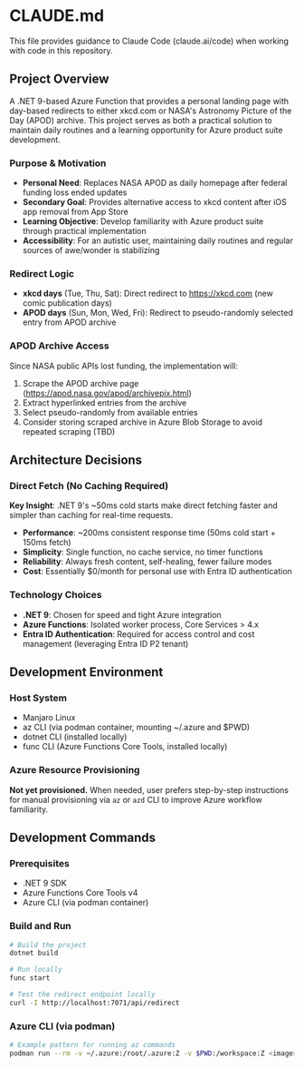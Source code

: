 # CLAUDE.md

This file provides guidance to Claude Code (claude.ai/code) when working with code in this repository.

## Project Overview

A .NET 9-based Azure Function that provides a personal landing page with day-based redirects to either xkcd.com or NASA's Astronomy Picture of the Day (APOD) archive. This project serves as both a practical solution to maintain daily routines and a learning opportunity for Azure product suite development.

### Purpose & Motivation
- **Personal Need**: Replaces NASA APOD as daily homepage after federal funding loss ended updates
- **Secondary Goal**: Provides alternative access to xkcd content after iOS app removal from App Store
- **Learning Objective**: Develop familiarity with Azure product suite through practical implementation
- **Accessibility**: For an autistic user, maintaining daily routines and regular sources of awe/wonder is stabilizing

### Redirect Logic
- **xkcd days** (Tue, Thu, Sat): Direct redirect to https://xkcd.com (new comic publication days)
- **APOD days** (Sun, Mon, Wed, Fri): Redirect to pseudo-randomly selected entry from APOD archive

### APOD Archive Access
Since NASA public APIs lost funding, the implementation will:
1. Scrape the APOD archive page (https://apod.nasa.gov/apod/archivepix.html)
2. Extract hyperlinked entries from the archive
3. Select pseudo-randomly from available entries
4. Consider storing scraped archive in Azure Blob Storage to avoid repeated scraping (TBD)

## Architecture Decisions

### Direct Fetch (No Caching Required)
**Key Insight**: .NET 9's ~50ms cold starts make direct fetching faster and simpler than caching for real-time requests.

- **Performance**: ~200ms consistent response time (50ms cold start + 150ms fetch)
- **Simplicity**: Single function, no cache service, no timer functions
- **Reliability**: Always fresh content, self-healing, fewer failure modes
- **Cost**: Essentially $0/month for personal use with Entra ID authentication

### Technology Choices
- **.NET 9**: Chosen for speed and tight Azure integration
- **Azure Functions**: Isolated worker process, Core Services > 4.x
- **Entra ID Authentication**: Required for access control and cost management (leveraging Entra ID P2 tenant)

## Development Environment

### Host System
- Manjaro Linux
- az CLI (via podman container, mounting ~/.azure and $PWD)
- dotnet CLI (installed locally)
- func CLI (Azure Functions Core Tools, installed locally)

### Azure Resource Provisioning
**Not yet provisioned.** When needed, user prefers step-by-step instructions for manual provisioning via `az` or `azd` CLI to improve Azure workflow familiarity.

## Development Commands

### Prerequisites
- .NET 9 SDK
- Azure Functions Core Tools v4
- Azure CLI (via podman container)

### Build and Run
```bash
# Build the project
dotnet build

# Run locally
func start

# Test the redirect endpoint locally
curl -I http://localhost:7071/api/redirect
```

### Azure CLI (via podman)
```bash
# Example pattern for running az commands
podman run --rm -v ~/.azure:/root/.azure:Z -v $PWD:/workspace:Z <image> az <command>
```
